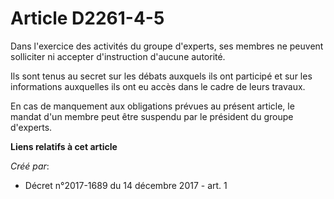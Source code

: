 # Article D2261-4-5

Dans l'exercice des activités du groupe d'experts, ses membres ne peuvent solliciter ni accepter d'instruction d'aucune
autorité.

Ils sont tenus au secret sur les débats auxquels ils ont participé et sur les informations auxquelles ils ont eu accès dans
le cadre de leurs travaux.

En cas de manquement aux obligations prévues au présent article, le mandat d'un membre peut être suspendu par le président du
groupe d'experts.

**Liens relatifs à cet article**

_Créé par_:

  - Décret n°2017-1689 du 14 décembre 2017 - art. 1
